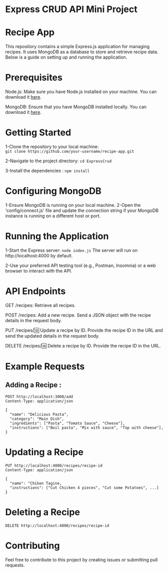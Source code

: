 # Express CRUD API Mini Project


# Recipe App

This repository contains a simple Express.js application for managing recipes. It uses MongoDB as a database to store and retrieve recipe data. Below is a guide on setting up and running the application.

# Prerequisites

Node.js: Make sure you have Node.js installed on your machine. You can download it [here](https://nodejs.org/en).

MongoDB: Ensure that you have MongoDB installed locally. You can download it [here](https://www.mongodb.com/docs/manual/installation/).

# Getting Started
1-Clone the repository to your local machine:   
`git clone https://github.com/your-username/recipe-app.git`

2-Navigate to the project directory: 
`cd ExpressCrud` 

3-Install the dependencies : `npm install`

# Configuring MongoDB

1-Ensure MongoDB is running on your local machine.
2-Open the 'config/connect.js' file and update the connection string if your MongoDB instance is running on a different host or port.

# Running the Application

1-Start the Express server:
 `node index.js`
 The server will run on http://localhost:4000  by default.

2-Use your preferred API testing tool (e.g., Postman, Insomnia) or a web browser to interact with the API.

# API Endpoints

GET /recipes: Retrieve all recipes.

POST /recipes: Add a new recipe. Send a JSON object with the recipe details in the request body.

PUT /recipes/:id: Update a recipe by ID. Provide the recipe ID in the URL and send the updated details in the request body.

DELETE /recipes/:id: Delete a recipe by ID. Provide the recipe ID in the URL.

# Example Requests
## Adding a Recipe :
````
POST http://localhost:3008/add  
Content-Type: application/json

{
  "name": "Delicious Pasta",   
  "category": "Main Dish",  
  "ingredients": ["Pasta", "Tomato Sauce", "Cheese"],  
  "instructions": ["Boil pasta", "Mix with sauce", "Top with cheese"],   
}
````

# Updating a Recipe
````
PUT http://localhost:4000/recipes/recipe-id
Content-Type: application/json

{
  "name": "Chiken Tagine,
  "instructions": ["Cut Chicken 4 pieces", "Cut some Potatoes", ...]
}
````
# Deleting a Recipe
`DELETE http://localhost:4000/recipes/recipe-id
`

# Contributing
Feel free to contribute to this project by creating issues or submitting pull requests.










